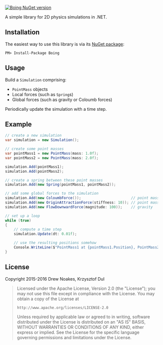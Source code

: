 [![Boing NuGet version](https://img.shields.io/nuget/v/Boing.svg)](https://www.nuget.org/packages/Boing/)

A simple library for 2D physics simulations in .NET.

## Installation

The easiest way to use this library is via its [NuGet package](https://www.nuget.org/packages/Boing/):

    PM> Install-Package Boing

## Usage

Build a `Simulation` comprising:

- `PointMass` objects
- Local forces (such as `Spring`s) 
- Global forces (such as gravity or Coloumb forces)

Periodically update the simulation with a time step.

## Example

```csharp
// create a new simulation
var simulation = new Simulation();

// create some point masses
var pointMass1 = new PointMass(mass: 1.0f);
var pointMass2 = new PointMass(mass: 2.0f);

simulation.Add(pointMass1);
simulation.Add(pointMass2);

// create a spring between these point masses
simulation.Add(new Spring(pointMass1, pointMass2));

// add some global forces to the simulation
simulation.Add(new ColoumbForce());                       // point masses are attracted to one another
simulation.Add(new OriginAttractionForce(stiffness: 10)); // point masses move towards the origin
simulation.Add(new FlowDownwardForce(magnitude: 100));    // gravity

// set up a loop
while (true)
{
    // compute a time step
    simulation.Update(dt: 0.01f);

    // use the resulting positions somehow
    Console.WriteLine($"PointMass1 at {pointMass1.Position}, PointMass2 at {pointMass2.Position}");
}
```

## License

Copyright 2015-2016 Drew Noakes, Krzysztof Dul

> Licensed under the Apache License, Version 2.0 (the "License");
> you may not use this file except in compliance with the License.
> You may obtain a copy of the License at
>
>     http://www.apache.org/licenses/LICENSE-2.0
>
> Unless required by applicable law or agreed to in writing, software
> distributed under the License is distributed on an "AS IS" BASIS,
> WITHOUT WARRANTIES OR CONDITIONS OF ANY KIND, either express or implied.
> See the License for the specific language governing permissions and
> limitations under the License.

